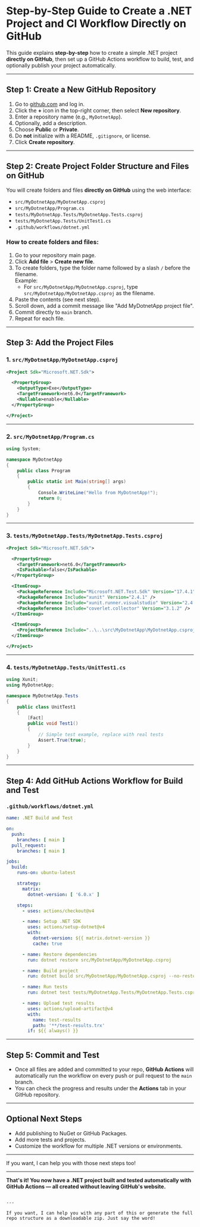 # Step-by-Step Guide to Create a .NET Project and CI Workflow Directly on GitHub

This guide explains **step-by-step** how to create a simple .NET project **directly on GitHub**, then set up a GitHub Actions workflow to build, test, and optionally publish your project automatically.

---

## Step 1: Create a New GitHub Repository

1. Go to [github.com](https://github.com) and log in.
2. Click the **+** icon in the top-right corner, then select **New repository**.
3. Enter a repository name (e.g., `MyDotnetApp`).
4. Optionally, add a description.
5. Choose **Public** or **Private**.
6. Do **not** initialize with a README, `.gitignore`, or license.
7. Click **Create repository**.

---

## Step 2: Create Project Folder Structure and Files on GitHub

You will create folders and files **directly on GitHub** using the web interface:

- `src/MyDotnetApp/MyDotnetApp.csproj`
- `src/MyDotnetApp/Program.cs`
- `tests/MyDotnetApp.Tests/MyDotnetApp.Tests.csproj`
- `tests/MyDotnetApp.Tests/UnitTest1.cs`
- `.github/workflows/dotnet.yml`

### How to create folders and files:

1. Go to your repository main page.
2. Click **Add file** > **Create new file**.
3. To create folders, type the folder name followed by a slash `/` before the filename.  
   Example:  
   - For `src/MyDotnetApp/MyDotnetApp.csproj`, type `src/MyDotnetApp/MyDotnetApp.csproj` as the filename.
4. Paste the contents (see next step).
5. Scroll down, add a commit message like "Add MyDotnetApp project file".
6. Commit directly to `main` branch.
7. Repeat for each file.

---

## Step 3: Add the Project Files

### 1. `src/MyDotnetApp/MyDotnetApp.csproj`

```xml
<Project Sdk="Microsoft.NET.Sdk">

  <PropertyGroup>
    <OutputType>Exe</OutputType>
    <TargetFramework>net6.0</TargetFramework>
    <Nullable>enable</Nullable>
  </PropertyGroup>

</Project>
````

---

### 2. `src/MyDotnetApp/Program.cs`

```csharp
using System;

namespace MyDotnetApp
{
    public class Program
    {
        public static int Main(string[] args)
        {
            Console.WriteLine("Hello from MyDotnetApp!");
            return 0;
        }
    }
}
```

---

### 3. `tests/MyDotnetApp.Tests/MyDotnetApp.Tests.csproj`

```xml
<Project Sdk="Microsoft.NET.Sdk">

  <PropertyGroup>
    <TargetFramework>net6.0</TargetFramework>
    <IsPackable>false</IsPackable>
  </PropertyGroup>

  <ItemGroup>
    <PackageReference Include="Microsoft.NET.Test.Sdk" Version="17.4.1" />
    <PackageReference Include="xunit" Version="2.4.1" />
    <PackageReference Include="xunit.runner.visualstudio" Version="2.4.3" />
    <PackageReference Include="coverlet.collector" Version="3.1.2" />
  </ItemGroup>

  <ItemGroup>
    <ProjectReference Include="..\..\src\MyDotnetApp\MyDotnetApp.csproj" />
  </ItemGroup>

</Project>
```

---

### 4. `tests/MyDotnetApp.Tests/UnitTest1.cs`

```csharp
using Xunit;
using MyDotnetApp;

namespace MyDotnetApp.Tests
{
    public class UnitTest1
    {
        [Fact]
        public void Test1()
        {
            // Simple test example, replace with real tests
            Assert.True(true);
        }
    }
}
```

---

## Step 4: Add GitHub Actions Workflow for Build and Test

### `.github/workflows/dotnet.yml`

```yaml
name: .NET Build and Test

on:
  push:
    branches: [ main ]
  pull_request:
    branches: [ main ]

jobs:
  build:
    runs-on: ubuntu-latest

    strategy:
      matrix:
        dotnet-version: [ '6.0.x' ]

    steps:
      - uses: actions/checkout@v4

      - name: Setup .NET SDK
        uses: actions/setup-dotnet@v4
        with:
          dotnet-version: ${{ matrix.dotnet-version }}
          cache: true

      - name: Restore dependencies
        run: dotnet restore src/MyDotnetApp/MyDotnetApp.csproj

      - name: Build project
        run: dotnet build src/MyDotnetApp/MyDotnetApp.csproj --no-restore --configuration Release

      - name: Run tests
        run: dotnet test tests/MyDotnetApp.Tests/MyDotnetApp.Tests.csproj --no-build --verbosity normal --logger "trx;LogFileName=test-results.trx"

      - name: Upload test results
        uses: actions/upload-artifact@v4
        with:
          name: test-results
          path: '**/test-results.trx'
        if: ${{ always() }}
```

---

## Step 5: Commit and Test

* Once all files are added and committed to your repo, **GitHub Actions** will automatically run the workflow on every push or pull request to the `main` branch.
* You can check the progress and results under the **Actions** tab in your GitHub repository.

---

## Optional Next Steps

* Add publishing to NuGet or GitHub Packages.
* Add more tests and projects.
* Customize the workflow for multiple .NET versions or environments.

---

If you want, I can help you with those next steps too!

---

**That's it! You now have a .NET project built and tested automatically with GitHub Actions — all created without leaving GitHub's website.**

```

---

If you want, I can help you with any part of this or generate the full repo structure as a downloadable zip. Just say the word!
```
